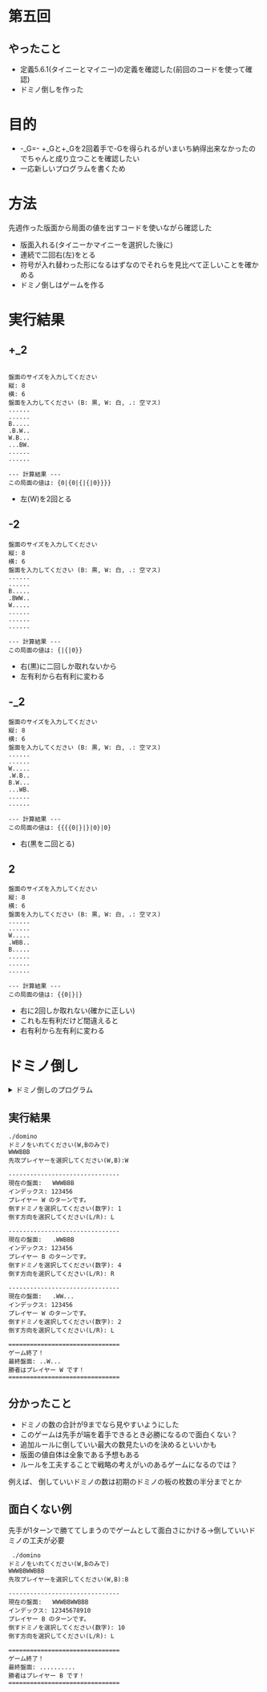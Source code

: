 # 第五回
## やったこと
- 定義5.6.1(タイニーとマイニー)の定義を確認した(前回のコードを使って確認)
- ドミノ倒しを作った

# 目的
- -_G=- +_Gと+_Gを2回着手で-Gを得られるがいまいち納得出来なかったのでちゃんと成り立つことを確認したい
- 一応新しいプログラムを書くため

# 方法
先週作った版面から局面の値を出すコードを使いながら確認した
- 版面入れる(タイニーかマイニーを選択した後に)
- 連続で二回右(左)をとる
- 符号が入れ替わった形になるはずなのでそれらを見比べて正しいことを確かめる
- ドミノ倒しはゲームを作る

# 実行結果


## +_2

```

盤面のサイズを入力してください
縦: 8
横: 6
盤面を入力してください (B: 黒, W: 白, .: 空マス)
......
......
B.....
.B.W..
W.B...
...BW.
......
......

--- 計算結果 ---
この局面の値は: {0|{0|{|{|0}}}}
```
- 左(W)を2回とる


## -2

```
盤面のサイズを入力してください
縦: 8
横: 6
盤面を入力してください (B: 黒, W: 白, .: 空マス)
......
......
B.....
.BWW..
W.....
......
......
......

--- 計算結果 ---
この局面の値は: {|{|0}}

```

- 右(黒)に二回しか取れないから
- 左有利から右有利に変わる

## -_2


```
盤面のサイズを入力してください
縦: 8
横: 6
盤面を入力してください (B: 黒, W: 白, .: 空マス)
......
......
W.....
.W.B..
B.W...
...WB.
......
......

--- 計算結果 ---
この局面の値は: {{{{0|}|}|0}|0}
```

- 右(黒を二回とる)

## 2
```
盤面のサイズを入力してください
縦: 8
横: 6
盤面を入力してください (B: 黒, W: 白, .: 空マス)
......
......
W.....
.WBB..
B.....
......
......
......

--- 計算結果 ---
この局面の値は: {{0|}|}
```
- 右に2回しか取れない(確かに正しい)
- これも左有利だけど間違えると
- 右有利から左有利に変わる

# ドミノ倒し

<details><summary>ドミノ倒しのプログラム</summary>

```
#include <bits/stdc++.h>
using namespace std;
#define rep(i,n) for(int i=0;i<(n);i++)

string input_s(){
    while(true){
    string s;
    cout << "ドミノをいれてください(W,Bのみで)" << endl; 
    cin >> s;

    bool  check=true;
    for(char &e:s) {
        if (e != 'W' && e != 'B') {
                check = false; // 不正な文字が見つかった
                break; // ループを抜ける
            }
    }
    if(check)return s;
    else cout << "W,B以外の文字は入れないでください" << endl;
    }
}


string game(int cnt,string s){
        char player = (cnt % 2 == 0) ? 'W' : 'B'; // ターン数からプレイヤーを決定
        int pos;
        char dir;

    while(true) {
        //盤面表示
        cout << "\n-------------------------------\n";
        cout << "現在の盤面:   " << s << endl;
        cout << "インデックス: ";
        for(int i = 0; i < s.length(); ++i) cout << (i+1);
        cout << endl;
        cout << "プレイヤー " << player << " のターンです。" << endl;

        //入力
        cout << "倒すドミノを選択してください(数字): ";
        cin >> pos;

        if (cin.fail()) {
            cout << "エラー: 数字を入力してください。\n";
            cin.clear(); 
            cin.ignore(numeric_limits<streamsize>::max(), '\n'); // 不正な入力をバッファから捨てる
            continue; 
        }

        cout << "倒す方向を選択してください(L/R): ";
        cin >> dir;

        //入力値の検証
        dir = toupper(dir); // L, Rを大文字にする
        int pos2 = pos - 1;

        if (pos < 1 || pos > s.length()) {
            cout << "エラー: 番号が範囲外です。\n";
        } else if (s[pos2] != player) {
            cout << "エラー: 自分の色のドミノを選択してください。\n";
        } else if (dir != 'L' && dir != 'R') {
            cout << "エラー: 方向は L または R で入力してください。\n";
        } else {
            // 全てのチェックをパスしたらループを抜ける
            break;
        }
        cout << "もう一度入力してください。\n";

       

    }
         int pos2 = pos - 1;
     //ドミノを倒す
        for(int i=0;i<s.size();i++){
            if(dir=='R'&&pos2<=i) s[i]='.';
            else if(dir =='L'&& pos2>=i) s[i] ='.';
        }
        return s;    
}


bool check_fin(int cnt, string s){
    char next_player = ((cnt + 1) % 2 == 0) ? 'W' : 'B'; // 次のプレイヤーを決定

    
    for(int i=0; i < s.length(); i++){// 次のプレイヤーが動かせる手があるか探す
        if(s[i] == next_player){
            
            if(i > 0 && s[i-1] != '.'){// 左に倒せるか
                return true; 
            }
          
            if(i < s.length() - 1 && s[i+1] != '.'){// 右に倒せるか
                return true; 
            }
        }
    }

    return false; // ゲーム終了
}



int main() {
    string s = input_s();
    //cout << s << endl;
    int cnt =0; //先行後攻を管理
    while(true){
        cout << "先攻プレイヤーを選択してください(W,B):";
        char f;
        cin >> f;
        if(f=='W') break;
        else if(f=='B'){
            cnt++;
            break;
        }
        else cout << "W,B以外の文字は入れないでください" <<endl;
    }
    bool flag = true;

    while(true){ // メインのゲームループ
        s = game(cnt, s);
        if ( !check_fin(cnt, s) ) {
            break;
        }
        cnt++; // ターンを進める
    }

    //ゲーム終了
    char winner = (cnt % 2 == 0) ? 'W' : 'B';
    cout << "\n===============================\n";
    cout << "ゲーム終了！\n";
    cout << "最終盤面: " << s << endl;
    cout << "勝者はプレイヤー " << winner << " です！\n";
    cout << "===============================\n";

    return 0;
}
```
</details>

## 実行結果

```
./domino
ドミノをいれてください(W,Bのみで)
WWWBBB
先攻プレイヤーを選択してください(W,B):W

-------------------------------
現在の盤面:   WWWBBB
インデックス: 123456
プレイヤー W のターンです。
倒すドミノを選択してください(数字): 1
倒す方向を選択してください(L/R): L

-------------------------------
現在の盤面:   .WWBBB
インデックス: 123456
プレイヤー B のターンです。
倒すドミノを選択してください(数字): 4
倒す方向を選択してください(L/R): R

-------------------------------
現在の盤面:   .WW...
インデックス: 123456
プレイヤー W のターンです。
倒すドミノを選択してください(数字): 2
倒す方向を選択してください(L/R): L

===============================
ゲーム終了！
最終盤面: ..W...
勝者はプレイヤー W です！
===============================
```


## 分かったこと
- ドミノの数の合計が9までなら見やすいようにした
- このゲームは先手が端を着手できるとき必勝になるので面白くない？
- 追加ルールに倒していい最大の数見たいのを決めるといいかも
- 版面の値自体は全象である予想もある　
 - ルールを工夫することで戦略の考えがいのあるゲームになるのでは？

例えば、 倒していいドミノの数は初期のドミノの板の枚数の半分までとか


## 面白くない例

先手が1ターンで勝ててしまうのでゲームとして面白さにかける→倒していいドミノの工夫が必要
```
 ./domino
ドミノをいれてください(W,Bのみで)
WWWBBWWBBB
先攻プレイヤーを選択してください(W,B):B

-------------------------------
現在の盤面:   WWWBBWWBBB
インデックス: 12345678910
プレイヤー B のターンです。
倒すドミノを選択してください(数字): 10
倒す方向を選択してください(L/R): L

===============================
ゲーム終了！
最終盤面: ..........
勝者はプレイヤー B です！
===============================
```


